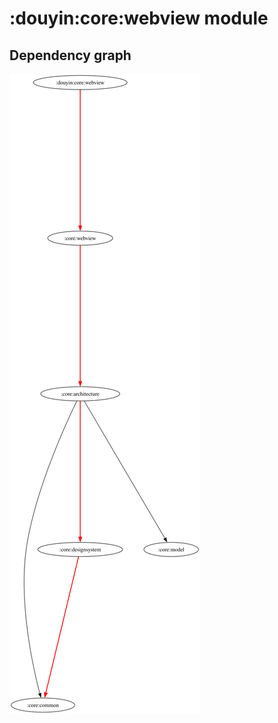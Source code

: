 # :douyin:core:webview module
## Dependency graph
![Dependency graph](../../../docs/images/graphs/dep_graph_douyin_core_webview.svg)
